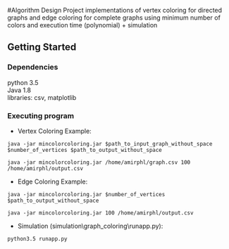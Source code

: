 #Algorithm Design Project
implementations of vertex coloring for directed graphs and edge coloring for complete graphs using minimum number of colors and execution time (polynomial) + simulation

## Getting Started

### Dependencies
python 3.5</br>
Java 1.8</br>
libraries: csv, matplotlib

### Executing program

* Vertex Coloring Example:
```
java -jar mincolorcoloring.jar $path_to_input_graph_without_space $number_of_vertices $path_to_output_without_space
```
```
java -jar mincolorcoloring.jar /home/amirphl/graph.csv 100 /home/amirphl/output.csv
```
* Edge Coloring Example:
```
java -jar mincolorcoloring.jar $number_of_vertices $path_to_output_without_space
```
```
java -jar mincolorcoloring.jar 100 /home/amirphl/output.csv
```
* Simulation (simulation\graph_coloring\runapp.py):
```
python3.5 runapp.py
```
